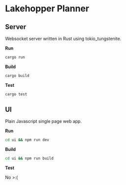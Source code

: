 # Lakehopper Planner

## Server

Websocket server written in Rust using tokio_tungstenite.

**Run**
```bash
cargo run
```

**Build**

```bash
cargo build
```

**Test**

```bash
cargo test
```

## UI

Plain Javascript single page web app.

**Run**
```bash
cd ui && npm run dev
```

**Build**

```bash
cd ui && npm run build
```

**Test**

No >:(
